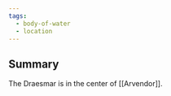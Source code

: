 ```yaml
---
tags:
  - body-of-water
  - location
---
```

## Summary

The Draesmar is in the center of [[Arvendor]].